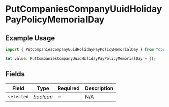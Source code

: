 # PutCompaniesCompanyUuidHolidayPayPolicyMemorialDay

## Example Usage

```typescript
import { PutCompaniesCompanyUuidHolidayPayPolicyMemorialDay } from "openapi/models/operations";

let value: PutCompaniesCompanyUuidHolidayPayPolicyMemorialDay = {};
```

## Fields

| Field              | Type               | Required           | Description        |
| ------------------ | ------------------ | ------------------ | ------------------ |
| `selected`         | *boolean*          | :heavy_minus_sign: | N/A                |